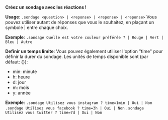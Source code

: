 **Créez un sondage avec les réactions !**

**Usage**:
``.sondage <question> | <reponse> | <reponse> | <reponse>`` Vous pouvez utiliser autant de réponses que vous le souhaitez, en plaçant un symbole | entre chaque choix.

**Exemple**:
``.sondage Quelle est votre couleur préférée ? | Rouge | Vert | Bleu | Autre``


**Definir un temps limite**:
Vous pouvez également utiliser l'option "time" pour définir la durer du sondage.
Les unités de temps disponible sont (par défaut: {}):
- min: minute 
-   h: heure
-   d: jour
-   m: mois
-   y: année

**Exemple**:
``.sondage Utilisez vous instagram ? time=1min | Oui | Non ``
``.sondage Utilisez vous facebook ? time=3h | Oui | Non``
``.sondage Utilisez vous twitter ? time=7d | Oui | Non``